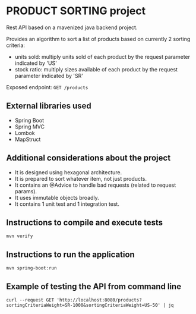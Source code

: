 # __PRODUCT SORTING__  project

Rest API based on a mavenized java backend project.

Provides an algorithm to sort a list of products based on currently 2 sorting criteria:
- units sold: multiply units sold of each product by the request parameter indicated by 'US'
- stock ratio: multiply sizes available of each product by the request parameter indicated by 'SR'

Exposed endpoint: `GET /products`

## External libraries used
- Spring Boot
- Spring MVC
- Lombok
- MapStruct

## Additional considerations about the project
- It is designed using hexagonal architecture.
- It is prepared to sort whatever item, not just products.
- It contains an @Advice to handle bad requests (related to request params).
- It uses immutable objects broadly.
- It contains 1 unit test and 1 integration test.

## Instructions to compile and execute tests
```
mvn verify
```

## Instructions to run the application
```
mvn spring-boot:run
```

## Example of testing the API from command line
```
curl --request GET 'http://localhost:8080/products?sortingCriteriaWeight=SR-1000&sortingCriteriaWeight=US-50' | jq
```
